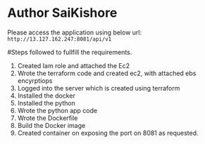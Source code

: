 # Author SaiKishore

Please access the application using below url: 
     `http://13.127.162.247:8081/api/v1`


#Steps followed to fullfill the requirements.
 1. Created Iam role and attached the Ec2
 2. Wrote the terraform code and created ec2, with attached ebs encyrptiops
 3. Logged into the server which is created using terraform
 4. Installed the docker
 5. Installed the python
 6. Wrote the python app code
 7. Wrote the Dockerfile
 8. Build the Docker image
 9. Created container on exposing the port on 8081 as requested.

